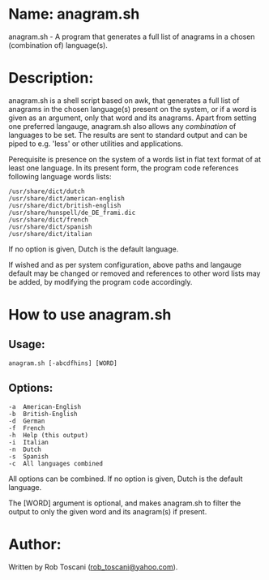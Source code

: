 # Name: anagram.sh
anagram.sh - A program that generates a full list of anagrams in a chosen (combination of) language(s).

# Description:
anagram.sh is a shell script based on awk, that generates a full list of anagrams in the chosen language(s) present on the system, or if a word is given as an argument, only that word and its anagrams.
Apart from setting one preferred langauge, anagram.sh also allows any *combination* of languages to be set.
The results are sent to standard output and can be piped to e.g. 'less' or other utilities and applications.

Perequisite is presence on the system of a words list in flat text format of at least one language.
In its present form, the program code references following language words lists: 

	/usr/share/dict/dutch
	/usr/share/dict/american-english
	/usr/share/dict/british-english
	/usr/share/hunspell/de_DE_frami.dic
	/usr/share/dict/french
	/usr/share/dict/spanish
	/usr/share/dict/italian

If no option is given, Dutch is the default language.

If wished and as per system configuration, above paths and langauge default may be changed or removed and references to other word lists may be added, by modifying the program code accordingly.

# How to use anagram.sh
## Usage:

	anagram.sh [-abcdfhins] [WORD]

## Options:
	-a	American-English
	-b	British-English
	-d	German
	-f	French
	-h	Help (this output)
	-i	Italian
	-n	Dutch
	-s	Spanish
	-c	All languages combined

All options can be combined. If no option is given, Dutch is the default language.

The [WORD] argument is optional, and makes anagram.sh to filter the output to only the given word and its anagram(s) if present.

# Author:
Written by Rob Toscani (rob_toscani@yahoo.com).
